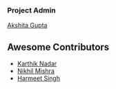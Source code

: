### Project Admin
[Akshita Gupta](https://github.com/akshitagupta15june)

## Awesome Contributors

- [Karthik Nadar](https://github.com/karthiknadar1204)
- [Nikhil Mishra](https://github.com/mnik7044)
- [Harmeet Singh](https://github.com/harmeetsingh11)
